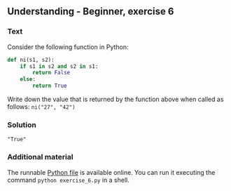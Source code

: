## Understanding - Beginner, exercise 6

### Text

Consider the following function in Python:

```python
def ni(s1, s2):
    if s1 in s2 and s2 in s1:
        return False
    else:
        return True
```

Write down the value that is returned by the function above when called as follows: `ni("27", "42")`

### Solution
`"True"`

### Additional material
The runnable [Python file](exercise_6.py) is available online. You can run it executing the command `python exercise_6.py` in a shell.
